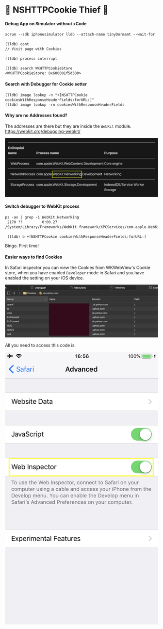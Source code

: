 # 🍪 NSHTTPCookie Thief 🍪
#### Debug App on Simulator without xCode
```
xcrun --sdk iphonesimulator lldb --attach-name tinyDormant --wait-for

(lldb) cont
// Visit page with Cookies

(lldb) process interrupt

(lldb) search WKHTTPCookieStore
<WKHTTPCookieStore: 0x600001f5d300>
```
#### Search with Debugger for Cookie setter
```
(lldb) image lookup -n "+[NSHTTPCookie cookiesWithResponseHeaderFields:forURL:]"
(lldb) image lookup -rn cookiesWithResponseHeaderFields
```
#### Why are no Addresses found?
The addresses are there but they are inside the `WebKit` module.
https://webkit.org/debugging-webkit/

![webkit_processes](/4b_NSHTTPCookie_thief/webkit_overview.png)

#### Switch debugger to WebKit process
```
ps -ax | grep -i WebKit.Networking
 2170 ??         0:00.27 /System/Library/Frameworks/WebKit.framework/XPCServices/com.apple.WebKit.Networking.xpc/com.apple.WebKit.Networking

 (lldb) b +[NSHTTPCookie cookiesWithResponseHeaderFields:forURL:]
 ```
Bingo.  First time!
#### Easier ways to find Cookies
In Safari inspector you can view the Cookies from WKWebView's Cookie store, when you have enabled `Developer` mode in Safari and you have enabled the setting on your iOS device.

![](/4b_NSHTTPCookie_thief/safari_cookie_inspector.png)

All you need to access this code is:

![settings](/4b_NSHTTPCookie_thief/setting.PNG)
